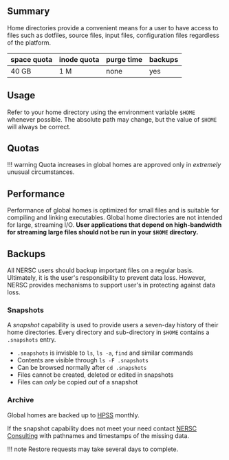 ## Summary

Home directories provide a convenient means for a user to have
access to files such as dotfiles, source files, input files,
configuration files regardless of the platform.

| space	quota | inode quota | purge time | backups |
|-------------|-------------|------------|---------|
| 40 GB       | 1 M         | none       | yes     |

## Usage

Refer to your home directory using the environment variable `$HOME`
whenever possible. The absolute path may change, but the value of
`$HOME` will always be correct.

## Quotas

!!! warning
	Quota increases in global homes are approved only in
	*extremely* unusual circumstances.

## Performance

Performance of global homes is optimized for small files and is
suitable for compiling and linking executables. Global home
directories are not intended for large, streaming I/O. **User
applications that depend on high-bandwidth for streaming large files
should not be run in your `$HOME` directory.**

## Backups

All NERSC users should backup important files on a regular
basis. Ultimately, it is the user's responsibility to prevent data
loss. However, NERSC provides mechanisms to support user's in
protecting against data loss.

### Snapshots

A *snapshot* capability is used to provide users a seven-day history
of their home directories. Every directory and sub-directory in
`$HOME` contains a `.snapshots` entry.

* `.snapshots` is invisble to `ls`, `ls -a`, `find` and similar commands
* Contents are visible through `ls -F .snapshots`
* Can be browsed normally after `cd .snapshots`
* Files cannot be created, deleted or edited in snapshots
* Files can *only* be copied *out* of a snapshot

### Archive

Global homes are backed up to [HPSS](archive.md) monthly.

If the snapshot capability does not meet your need
contact [NERSC Consulting](/help/index.md) with pathnames and
timestamps of the missing data.

!!! note
	Restore requests may take several days to complete.
